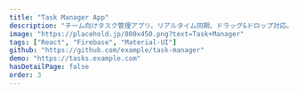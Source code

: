 ```yaml
---
title: "Task Manager App"
description: "チーム向けタスク管理アプリ。リアルタイム同期、ドラッグ&ドロップ対応。"
image: "https://placehold.jp/800x450.png?text=Task+Manager"
tags: ["React", "Firebase", "Material-UI"]
github: "https://github.com/example/task-manager"
demo: "https://tasks.example.com"
hasDetailPage: false
order: 3
---
```

